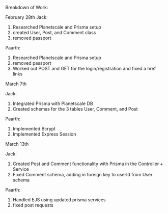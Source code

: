 Breakdown of Work:

February 28th 
Jack: 

1. Researched Planetscale and Prisma setup
2. created User, Post, and Comment class
3. removed passport

Paarth:

1. Researched Planetscale and Prisma setup
2. removed passport
3. Worked out POST and GET for the login/registration and fixed a href links

March 7th 

Jack: 

1. Integrated Prisma with Planetscale DB
2. Created schemas for the 3 tables User, Comment, and Post

Paarth:

1. Implemented Bcrypt
2. Implemented Express Session

March 13th 

Jack: 

1. Created Post and Comment functionality with Prisma in the Controller + Service
2. Fixed Comment schema, adding in foreign key to userId from User schema

Paarth:

1. Handled EJS using updated prisma services
2. fixed post requests


